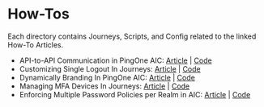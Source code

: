 # How-Tos

Each directory contains Journeys, Scripts, and Config related to the linked How-To Articles.

- API-to-API Communication in PingOne AIC: [Article](https://gwizkid.com/posts/api-to-api-communication-with-aic/) | [Code](api-to-api-communication-with-aic)
- Customizing Single Logout In Journeys: [Article](https://gwizkid.com/posts/customizing-single-logout-with-journeys/introduction/) | [Code](customizing-single-logout-with-journeys)
- Dynamically Branding In PingOne AIC: [Article](https://gwizkid.com/posts/dynamically-branding-journeys-in-aic/introduction/) | [Code](dynamically-branding-journeys-in-aic)
- Managing MFA Devices In Journeys: [Article](https://gwizkid.com/posts/managing-mfa-in-journeys/) | [Code](managing-mfa-in-journeys)
- Enforcing Multiple Password Policies per Realm in AIC: [Article](https://gwizkid.com/posts/enforcing-multiple-password-policies-in-aic/) | [Code](enforcing-multiple-password-policies-in-aic)